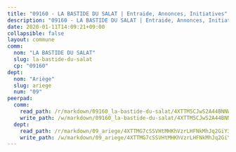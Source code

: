 ```yaml
---
title: "09160 - LA BASTIDE DU SALAT | Entraide, Annonces, Initiatives"
description: "09160 - LA BASTIDE DU SALAT | Entraide, Annonces, Initiatives"
date: 2020-01-11T14:09:21+09:00
collapsible: false
layout: commune
comm:
  nom: "LA BASTIDE DU SALAT"
  slug: la-bastide-du-salat
  cp: "09160"
dept:
  nom: "Ariège"
  slug: ariege
  num: "09"
peerpad:
  comm:
    read_path: /r/markdown/09160_la-bastide-du-salat/4XTTM5CJwS2A44BNNW8hupwF2ji4M79fSx2G2RCG2xc2gtdaz
    write_path: /w/markdown/09160_la-bastide-du-salat/4XTTM5CJwS2A44BNNW8hupwF2ji4M79fSx2G2RCG2xc2gtdaz-K3TgThJaA8kdhDV1JnKS2GDC4YPdFtyceeoTmYZQVaPrHjKZ4sfU5ofHE5aJP2bYq3NSdiYGRHFfUBsMurHTFQCS5TdtvTCuUW4uanUYdCwyJe1sCjcAtSNdAopyn8EvnFuwNgBc
  dept:
    read_path: /r/markdown/09_ariege/4XTTMG7cSSVHtMHKhVzrLHFNkMhJq2GiY37tW1RLaySvmC5m7
    write_path: /w/markdown/09_ariege/4XTTMG7cSSVHtMHKhVzrLHFNkMhJq2GiY37tW1RLaySvmC5m7-K3TgTss1C8HjViVkpwivQX7MahnqC11ekSJQuYEnrMDTmDE1FfJsoB9BatqQw5xZL2YVE8soFWdt5YbjPCiw8Nef7nnDAgssxyMxh5u11RAcuqPo3TLSQutK9TFNiNP3xhEoTkkD
---
```


